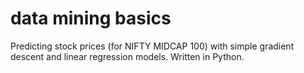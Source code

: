# data mining basics
Predicting stock prices (for NIFTY MIDCAP 100) with simple gradient descent and linear regression models.
Written in Python.
